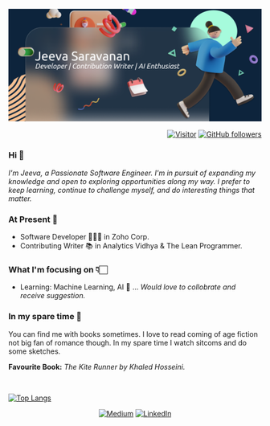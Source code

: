 ![](./banner.png)


<div  align="right">

[![Visitor](https://visitor-badge.laobi.icu/badge?page_id=JeevaSaravanan.JeevaSaravanan)](https://github.com/JeevaSaravanan) [![GitHub followers](https://img.shields.io/github/followers/JeevaSaravanan.svg?style=social&label=Follow&maxAge=259200)](https://github.com/JeevaSaravanan?tab=followers)

</div>
<h3> Hi 👋</h3>

<i>I'm Jeeva, a Passionate Software Engineer. I'm in pursuit of expanding my knowledge and open to exploring opportunities along my way. I prefer to keep learning, continue to challenge myself, and do interesting things that matter.</i>

<h3>At Present 📌</h3>

* Software Developer 👩🏻‍💻 in Zoho Corp. 
* Contributing Writer 📚 in Analytics Vidhya & The Lean Programmer.

<h3>What I'm focusing on 👇🏻</h3>

* Learning: Machine Learning, AI 🤖 ...
  <i>Would love to collobrate and receive suggestion.</i>


<h3>In my spare time 👀</h3>

You can find me with books sometimes. I love to read coming of age fiction not big fan of romance though. In my spare time I watch sitcoms and do some sketches.

<b>Favourite Book:</b> <i> The Kite Runner by Khaled Hosseini.</i> 

<br>

[![Top Langs](https://github-readme-stats.vercel.app/api/top-langs/?username=JeevaSaravanan&layout=compact&theme=vision-friendly-dark)](https://github.com/anuraghazra/github-readme-stats)


<div align="center">

<a href="https://jeevasaravanan.medium.com/">![Medium](https://img.shields.io/badge/Medium-000000?style=for-the-badge&logo=medium&logoColor=white)</a> <a href="https://www.linkedin.com/in/jeeva-saravanan/">![LinkedIn](https://img.shields.io/badge/LinkedIn-0077B5?style=for-the-badge&logo=linkedin&logoColor=white)</a>

</div>
<!---
JeevaSaravanan/JeevaSaravanan is a ✨ special ✨ repository because its `README.md` (this file) appears on your GitHub profile.
You can click the Preview link to take a look at your changes.
--->
